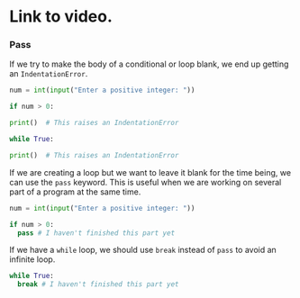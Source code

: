 # Link to video.

### Pass

If we try to make the body of a conditional or loop blank, we end up getting an `IndentationError`.


```python
num = int(input("Enter a positive integer: "))

if num > 0:

print()  # This raises an IndentationError
```

```python
while True:

print()  # This raises an IndentationError
```

If we are creating a loop but we want to leave it blank for the time being, we can use the `pass` keyword. This is useful when we are working on several part of a program at the same time.


```python
num = int(input("Enter a positive integer: "))

if num > 0:
  pass # I haven't finished this part yet
```

If we have a `while` loop, we should use `break` instead of `pass` to avoid an infinite loop.

```python
while True:
  break # I haven't finished this part yet
```
